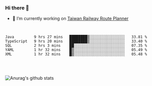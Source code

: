 ### Hi there 👋

- 🔭 I’m currently working on [Taiwan Railway Route Planner](https://github.com/Taiwan-Railway-Route-Planner)

<br/>

<!--START_SECTION:waka-->
```text
Java         9 hrs 27 mins   ████████▒░░░░░░░░░░░░░░░░   33.81 % 
TypeScript   9 hrs 20 mins   ████████▒░░░░░░░░░░░░░░░░   33.40 % 
SQL          2 hrs 3 mins    ██░░░░░░░░░░░░░░░░░░░░░░░   07.35 % 
YAML         1 hr 32 mins    █▒░░░░░░░░░░░░░░░░░░░░░░░   05.49 % 
XML          1 hr 32 mins    █▒░░░░░░░░░░░░░░░░░░░░░░░   05.48 % 
```
<!--END_SECTION:waka-->

<br/>
<br/>

![Anurag's github stats](https://github-readme-stats.vercel.app/api?username=DepickereSven&show_icons=true&theme=tokyonight)



<!--
**DepickereSven/DepickereSven** is a ✨ _special_ ✨ repository because its `README.md` (this file) appears on your GitHub profile.

Here are some ideas to get you started:

- 🔭 I’m currently working on ...
- 🌱 I’m currently learning ...
- 👯 I’m looking to collaborate on ...
- 🤔 I’m looking for help with ...
- 💬 Ask me about ...
- 📫 How to reach me: ...
- 😄 Pronouns: ...
- ⚡ Fun fact: ...
-->

